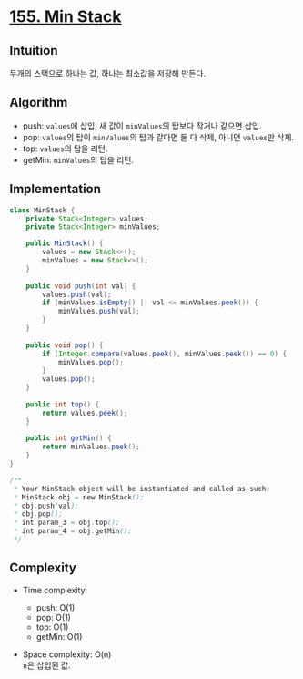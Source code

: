 # [155. Min Stack](https://leetcode.com/problems/min-stack/)

## Intuition
두개의 스택으로 하나는 값, 하나는 최소값을 저장해 만든다.

## Algorithm
- push: `values`에 삽입, 새 값이 `minValues`의 탑보다 작거나 같으면 삽입. 
- pop: `values`의 탑이 `minValues`의 탑과 같다면 둘 다 삭제, 아니면 `values`만 삭제. 
- top: `values`의 탑을 리턴. 
- getMin: `minValues`의 탑을 리턴.

## Implementation
```java
class MinStack {
    private Stack<Integer> values;
    private Stack<Integer> minValues;

    public MinStack() {
        values = new Stack<>();
        minValues = new Stack<>();
    }
    
    public void push(int val) {
        values.push(val);
        if (minValues.isEmpty() || val <= minValues.peek()) {
            minValues.push(val);
        }
    }
    
    public void pop() {
        if (Integer.compare(values.peek(), minValues.peek()) == 0) {
            minValues.pop();
        }
        values.pop();
    }
    
    public int top() {
        return values.peek();
    }
    
    public int getMin() {
        return minValues.peek();
    }
}

/**
 * Your MinStack object will be instantiated and called as such:
 * MinStack obj = new MinStack();
 * obj.push(val);
 * obj.pop();
 * int param_3 = obj.top();
 * int param_4 = obj.getMin();
 */
```

## Complexity
- Time complexity: 
  - push: O(1)
  - pop: O(1)
  - top: O(1)
  - getMin: O(1)

- Space complexity: O(n)\
`n`은 삽입된 값.
